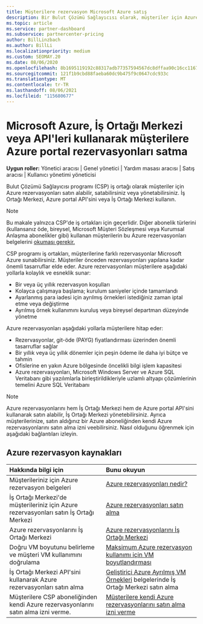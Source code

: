 ```yaml
---
title: Müşterilere rezervasyon Microsoft Azure satış
description: Bir Bulut Çözümü Sağlayıcısı olarak, müşteriler için Azure rezervasyonları satın alabilir, satabilirsiniz veya yönetabilirsiniz. İş Ortağı Merkezi, Azure portal API'sini veya İş Ortağı Merkezi kullanın.
ms.topic: article
ms.service: partner-dashboard
ms.subservice: partnercenter-pricing
author: BillLinzbach
ms.author: BillLi
ms.localizationpriority: medium
ms.custom: SEOMAY.20
ms.date: 08/06/2020
ms.openlocfilehash: 8b1695119192c88317adb77357594567dc8dffaa90c16cc11676b6d9e1b6484a
ms.sourcegitcommit: 121f1b9cbd88faeba60dc9b475f9c0647cdc933c
ms.translationtype: MT
ms.contentlocale: tr-TR
ms.lasthandoff: 08/06/2021
ms.locfileid: "115680677"
---
```

# <a name="sell-microsoft-azure-reservations-to-customers-using-partner-center-the-azure-portal-or-apis"></a>Microsoft Azure, İş Ortağı Merkezi veya API'leri kullanarak müşterilere Azure portal rezervasyonları satma

**Uygun roller:** Yönetici aracısı | Genel yönetici | Yardım masası aracısı | Satış aracısı | Kullanıcı yönetimi yöneticisi

Bulut Çözümü Sağlayıcısı programı (CSP) iş ortağı olarak müşteriler için Azure rezervasyonları satın alabilir, satabilirsiniz veya yönetabilirsiniz. İş Ortağı Merkezi, Azure portal API'sini veya İş Ortağı Merkezi kullanın.

> [!NOTE]
> Bu makale yalnızca CSP'de iş ortakları için geçerlidir. Diğer abonelik türlerini (kullansanız öde, bireysel, Microsoft Müşteri Sözleşmesi veya Kurumsal Anlaşma abonelikler gibi) kullanan müşterilerin bu Azure rezervasyonları belgelerini [okuması gerekir.](/azure/cost-management-billing/reservations)

CSP programı iş ortakları, müşterilerine farklı rezervasyonlar Microsoft Azure sunabilirsiniz. Müşteriler önceden rezervasyonları yapılana kadar önemli tasarruflar elde eder. Azure rezervasyonları müşterilere aşağıdaki yollarla kolaylık ve esneklik sunar:

- Bir veya üç yıllık rezervasyon koşulları
- Kolayca çalışmaya başlama; kurulum saniyeler içinde tamamlandı
- Ayarlanmış para iadesi için ayrılmış örnekleri istediğiniz zaman iptal etme veya değiştirme
- Ayrılmış örnek kullanımını kuruluş veya bireysel departman düzeyinde yönetme

Azure rezervasyonları aşağıdaki yollarla müşterilere hitap eder:

- Rezervasyonlar, git-öde (PAYG) fiyatlandırması üzerinden önemli tasarruflar sağlar
- Bir yıllık veya üç yıllık dönemler için peşin ödeme ile daha iyi bütçe ve tahmin
- Ofislerine en yakın Azure bölgesinde öncelikli bilgi işlem kapasitesi
- Azure rezervasyonları, Microsoft Windows Server ve Azure SQL Veritabanı gibi yazılımlarla birleştirildikleriyle uzlamlı altyapı çözümlerinin temelini Azure SQL Veritabanı

>[!NOTE]
> Azure rezervasyonlarını hem İş Ortağı Merkezi hem de Azure portal API'sini kullanarak satın alabilir, İş Ortağı Merkezi yönetebilirsiniz. Ayrıca müşterilerinize, satın aldığınız bir Azure aboneliğinden kendi Azure rezervasyonlarını satın alma izni veebilirsiniz. Nasıl olduğunu öğrenmek için aşağıdaki bağlantıları izleyin.

## <a name="azure-reservations-resources"></a>Azure rezervasyon kaynakları

|**Hakkında bilgi için**   |**Bunu okuyun**    |
|:-----------------------------|:-----------------|
| Müşterileriniz için Azure rezervasyon belgeleri | [Azure rezervasyonları nedir?](/azure/billing/billing-save-compute-costs-reservations)
|İş Ortağı Merkezi'de müşterileriniz için Azure rezervasyonları satın İş Ortağı Merkezi   |[Azure rezervasyonları satın alma](azure-reservations-buying.md)
|Azure rezervasyonlarını İş Ortağı Merkezi | [Azure rezervasyonlarını İş Ortağı Merkezi](azure-reservations-manage.md)
|Doğru VM boyutunu belirleme ve müşteri VM kullanımını doğrulama   |[Maksimum Azure rezervasyon kullanımı için VM boyutlandırması](azure-usage.md)   |
|İş Ortağı Merkezi API'sini kullanarak Azure rezervasyonları satın alma | [Geliştirici Azure Ayrılmış VM Örnekleri](/partner-center/develop/purchase-azure-reservations) belgelerinde İş Ortağı Merkezi satın alma   |
|Müşterilere CSP aboneliğinden kendi Azure rezervasyonlarını satın alma izni verme. | [Müşterilere kendi Azure rezervasyonlarını satın alma izni verme](give-customers-permission.md)   |